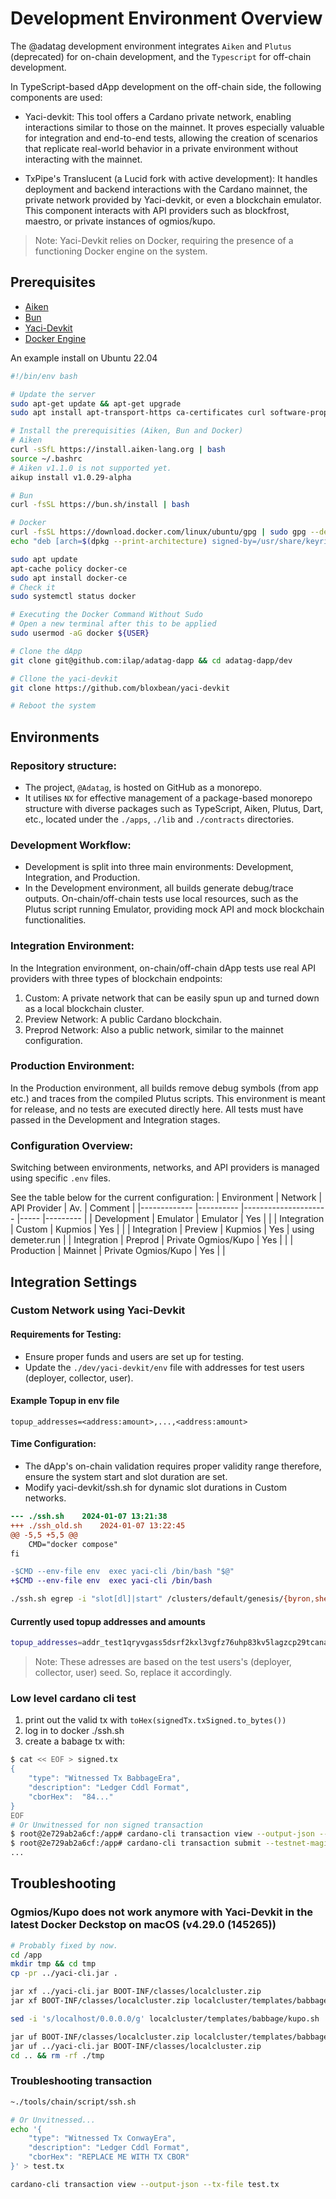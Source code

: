 # Development Environment Overview

The @adatag development environment integrates `Aiken` and `Plutus` (deprecated) for on-chain development, and the `Typescript` for off-chain development.

In TypeScript-based dApp development on the off-chain side, the following components are used:

- Yaci-devkit: This tool offers a Cardano private network, enabling interactions similar to those on the mainnet. It proves especially valuable for integration and end-to-end tests, allowing the creation of scenarios that replicate real-world behavior in a private environment without interacting with the mainnet.

- TxPipe's Translucent (a Lucid fork with active development): It handles deployment and backend interactions with the Cardano mainnet, the private network provided by Yaci-devkit, or even a blockchain emulator. This component interacts with API providers such as blockfrost, maestro, or private instances of ogmios/kupo.

> Note: Yaci-Devkit relies on Docker, requiring the presence of a functioning Docker engine on the system.

## Prerequisites

- [Aiken](https://aiken-lang.org/installation-instructions)
- [Bun](https://bun.sh/docs/installation)
- [Yaci-Devkit](https://github.com/bloxbean/yaci-devkit)
- [Docker Engine](https://docs.docker.com/engine/install/)

An example install on Ubuntu 22.04

```bash
#!/bin/env bash

# Update the server
sudo apt-get update && apt-get upgrade
sudo apt install apt-transport-https ca-certificates curl software-properties-common

# Install the prerequisities (Aiken, Bun and Docker)
# Aiken
curl -sSfL https://install.aiken-lang.org | bash
source ~/.bashrc
# Aiken v1.1.0 is not supported yet.
aikup install v1.0.29-alpha

# Bun
curl -fsSL https://bun.sh/install | bash

# Docker
curl -fsSL https://download.docker.com/linux/ubuntu/gpg | sudo gpg --dearmor -o /usr/share/keyrings/docker-archive-keyring.gpg
echo "deb [arch=$(dpkg --print-architecture) signed-by=/usr/share/keyrings/docker-archive-keyring.gpg] https://download.docker.com/linux/ubuntu $(lsb_release -cs) stable" | sudo tee /etc/apt/sources.list.d/docker.list > /dev/null

sudo apt update
apt-cache policy docker-ce
sudo apt install docker-ce
# Check it
sudo systemctl status docker

# Executing the Docker Command Without Sudo
# Open a new terminal after this to be applied
sudo usermod -aG docker ${USER}

# Clone the dApp
git clone git@github.com:ilap/adatag-dapp && cd adatag-dapp/dev

# Cllone the yaci-devkit
git clone https://github.com/bloxbean/yaci-devkit

# Reboot the system

```

## Environments

### Repository structure:

- The project, `@Adatag`, is hosted on GitHub as a monorepo.
- It utilises `NX` for effective management of a package-based monorepo structure with diverse packages such as TypeScript, Aiken, Plutus, Dart, etc., located under the `./apps`, `./lib` and `./contracts` directories.

### Development Workflow:

- Development is split into three main environments: Development, Integration, and Production.
- In the Development environment, all builds generate debug/trace outputs. On-chain/off-chain tests use local resources, such as the Plutus script running Emulator, providing mock API and mock blockchain functionalities.

### Integration Environment:

In the Integration environment, on-chain/off-chain dApp tests use real API providers with three types of blockchain endpoints:

1. Custom: A private network that can be easily spun up and turned down as a local blockchain cluster.
2. Preview Network: A public Cardano blockchain.
3. Preprod Network: Also a public network, similar to the mainnet configuration.

### Production Environment:

In the Production environment, all builds remove debug symbols (from app etc.) and traces from the compiled Plutus scripts.
This environment is meant for release, and no tests are executed directly here.
All tests must have passed in the Development and Integration stages.

### Configuration Overview:

Switching between environments, networks, and API providers is managed using specific `.env` files.

See the table below for the current configuration:
| Environment | Network | API Provider | Av. | Comment |
|------------- |---------- |--------------------- |----- |--------- |
| Development | Emulator | Emulator | Yes | |
| Integration | Custom | Kupmios | Yes | |
| Integration | Preview | Kupmios | Yes | using demeter.run |
| Integration | Preprod | Private Ogmios/Kupo | Yes | |
| Production | Mainnet | Private Ogmios/Kupo | Yes | |

## Integration Settings

### Custom Network using Yaci-Devkit

#### Requirements for Testing:

- Ensure proper funds and users are set up for testing.
- Update the `./dev/yaci-devkit/env` file with addresses for test users (deployer, collector, user).

#### Example Topup in env file

```
topup_addresses=<address:amount>,...,<address:amount>
```

#### Time Configuration:

- The dApp's on-chain validation requires proper validity range therefore, ensure the system start and slot duration are set.
- Modify yaci-devkit/ssh.sh for dynamic slot durations in Custom networks.

```diff
--- ./ssh.sh	2024-01-07 13:21:38
+++ ./ssh_old.sh	2024-01-07 13:22:45
@@ -5,5 +5,5 @@
    CMD="docker compose"
fi

-$CMD --env-file env  exec yaci-cli /bin/bash "$@"
+$CMD --env-file env  exec yaci-cli /bin/bash
```

```bash
./ssh.sh egrep -i "slot[dl]|start" /clusters/default/genesis/{byron,shelley}/genesis.json
```

#### Currently used topup addresses and amounts

```bash
topup_addresses=addr_test1qryvgass5dsrf2kxl3vgfz76uhp83kv5lagzcp29tcana68ca5aqa6swlq6llfamln09tal7n5kvt4275ckwedpt4v7q48uhex:100000,addr_test1qrp6j8zuzqazju9x9kqksrmlqguypd6ku6xqu75m99zf76c2g9x9fz9yhe8n5h9k2x6uvws7s5aqqwdmkk3clt93tjcqc2ljnk:100000,addr_test1qzsk7aegh5rre3yhh5xl8r4k6vvkuqmf90fmfe9gkctu8tnpqamphkkru3r3p7va0yn0ws606fytvgq8gv4vaxekw3qs4r7hkk:100000
```

> Note: These adresses are based on the test users's (deployer, collector, user) seed. So, replace it accordingly.

### Low level cardano cli test

1. print out the valid tx with `toHex(signedTx.txSigned.to_bytes())`
2. log in to docker ./ssh.sh
3. create a babage tx with:

```bash
$ cat << EOF > signed.tx
{
    "type": "Witnessed Tx BabbageEra",
    "description": "Ledger Cddl Format",
    "cborHex":  "84..."
}
EOF
# Or Unwitnessed for non signed transaction
$ root@2e729ab2a6cf:/app# cardano-cli transaction view --output-json --tx-file signed.tx
$ root@2e729ab2a6cf:/app# cardano-cli transaction submit --testnet-magic 42 --socket-path /clusters/default/node-spo1/node.sock --tx-file signed.tx
...

```

## Troubleshooting

### Ogmios/Kupo does not work anymore with Yaci-Devkit in the latest Docker Deckstop on macOS (v4.29.0 (145265))

```bash
# Probably fixed by now.
cd /app
mkdir tmp && cd tmp
cp -pr ../yaci-cli.jar .

jar xf ../yaci-cli.jar BOOT-INF/classes/localcluster.zip
jar xf BOOT-INF/classes/localcluster.zip localcluster/templates/babbage/kupo.sh

sed -i 's/localhost/0.0.0.0/g' localcluster/templates/babbage/kupo.sh

jar uf BOOT-INF/classes/localcluster.zip localcluster/templates/babbage/kupo.sh
jar uf ../yaci-cli.jar BOOT-INF/classes/localcluster.zip
cd .. && rm -rf ./tmp
```

### Troubleshooting transaction

```bash
~./tools/chain/script/ssh.sh

# Or Unvitnessed...
echo '{
    "type": "Witnessed Tx ConwayEra",
    "description": "Ledger Cddl Format",
    "cborHex": "REPLACE ME WITH TX CBOR"
}' > test.tx

cardano-cli transaction view --output-json --tx-file test.tx
```
